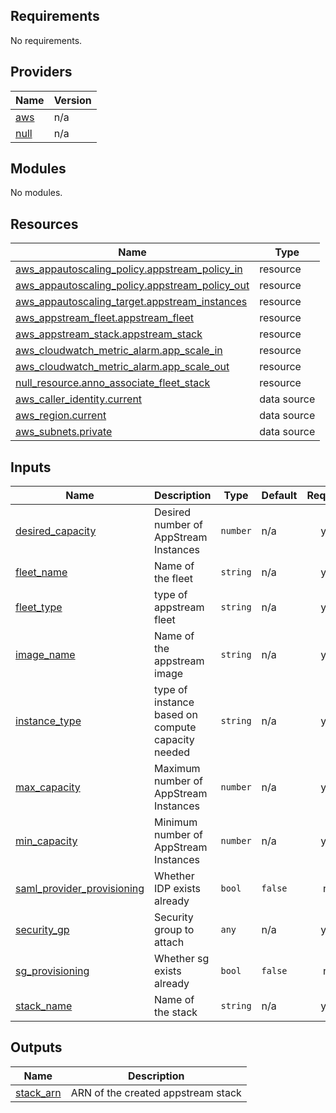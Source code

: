 <!-- BEGIN_TF_DOCS -->
## Requirements

No requirements.

## Providers

| Name | Version |
|------|---------|
| <a name="provider_aws"></a> [aws](#provider\_aws) | n/a |
| <a name="provider_null"></a> [null](#provider\_null) | n/a |

## Modules

No modules.

## Resources

| Name | Type |
|------|------|
| [aws_appautoscaling_policy.appstream_policy_in](https://registry.terraform.io/providers/hashicorp/aws/latest/docs/resources/appautoscaling_policy) | resource |
| [aws_appautoscaling_policy.appstream_policy_out](https://registry.terraform.io/providers/hashicorp/aws/latest/docs/resources/appautoscaling_policy) | resource |
| [aws_appautoscaling_target.appstream_instances](https://registry.terraform.io/providers/hashicorp/aws/latest/docs/resources/appautoscaling_target) | resource |
| [aws_appstream_fleet.appstream_fleet](https://registry.terraform.io/providers/hashicorp/aws/latest/docs/resources/appstream_fleet) | resource |
| [aws_appstream_stack.appstream_stack](https://registry.terraform.io/providers/hashicorp/aws/latest/docs/resources/appstream_stack) | resource |
| [aws_cloudwatch_metric_alarm.app_scale_in](https://registry.terraform.io/providers/hashicorp/aws/latest/docs/resources/cloudwatch_metric_alarm) | resource |
| [aws_cloudwatch_metric_alarm.app_scale_out](https://registry.terraform.io/providers/hashicorp/aws/latest/docs/resources/cloudwatch_metric_alarm) | resource |
| [null_resource.anno_associate_fleet_stack](https://registry.terraform.io/providers/hashicorp/null/latest/docs/resources/resource) | resource |
| [aws_caller_identity.current](https://registry.terraform.io/providers/hashicorp/aws/latest/docs/data-sources/caller_identity) | data source |
| [aws_region.current](https://registry.terraform.io/providers/hashicorp/aws/latest/docs/data-sources/region) | data source |
| [aws_subnets.private](https://registry.terraform.io/providers/hashicorp/aws/latest/docs/data-sources/subnets) | data source |

## Inputs

| Name | Description | Type | Default | Required |
|------|-------------|------|---------|:--------:|
| <a name="input_desired_capacity"></a> [desired\_capacity](#input\_desired\_capacity) | Desired number of AppStream Instances | `number` | n/a | yes |
| <a name="input_fleet_name"></a> [fleet\_name](#input\_fleet\_name) | Name of the fleet | `string` | n/a | yes |
| <a name="input_fleet_type"></a> [fleet\_type](#input\_fleet\_type) | type of appstream fleet | `string` | n/a | yes |
| <a name="input_image_name"></a> [image\_name](#input\_image\_name) | Name of the appstream image | `string` | n/a | yes |
| <a name="input_instance_type"></a> [instance\_type](#input\_instance\_type) | type of instance based on compute capacity needed | `string` | n/a | yes |
| <a name="input_max_capacity"></a> [max\_capacity](#input\_max\_capacity) | Maximum number of AppStream Instances | `number` | n/a | yes |
| <a name="input_min_capacity"></a> [min\_capacity](#input\_min\_capacity) | Minimum number of AppStream Instances | `number` | n/a | yes |
| <a name="input_saml_provider_provisioning"></a> [saml\_provider\_provisioning](#input\_saml\_provider\_provisioning) | Whether IDP exists already | `bool` | `false` | no |
| <a name="input_security_gp"></a> [security\_gp](#input\_security\_gp) | Security group to attach | `any` | n/a | yes |
| <a name="input_sg_provisioning"></a> [sg\_provisioning](#input\_sg\_provisioning) | Whether sg exists already | `bool` | `false` | no |
| <a name="input_stack_name"></a> [stack\_name](#input\_stack\_name) | Name of the stack | `string` | n/a | yes |

## Outputs

| Name | Description |
|------|-------------|
| <a name="output_stack_arn"></a> [stack\_arn](#output\_stack\_arn) | ARN of the created appstream stack |
<!-- END_TF_DOCS -->